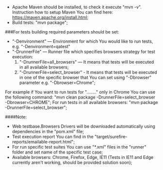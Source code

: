 - Apache Maven should be installed, to check it execute "mvn -v". 
  Instruction how to setup Maven You can find here: https://maven.apache.org/install.html;
- Build tests: "mvn package";

###For tests building required parameters should be set:

- "-Denvironment" — Environment for which You would like to run tests, e.g. "-Denvironment=qatest"
- "-DrunnerFile" — Runner file which specifies browsers strategy for test execution:
    1. "-DrunnerFile=all_browsers" — It means that tests will be executed in all available browsers;
    2. "-DrunnerFile=select_browser" - It means that tests will be executed in one of the specific browser
    that You can set using "-Dbrowser" parameter e.g. "-Dbrowser=Chrome";
    
For example if You want to run tests for "........" only in Chrome You can use the following command: 
"mvn clean package -DrunnerFile=select_browser -Dbrowser=CHROME";
For run tests in all available browsers: "mvn package -DrunnerFile=select_browser";

####Note:

- Web testbase.Browsers Drivers will be downloaded automatically using dependencies in the "pom.xml" file;
- Test execution report You can find in the "target/surefire-reports/emailable-report.html";
- For run specific test suites You can use "*.xml" files in the "runner" folder and set name of the specific test case;
- Available browsers: Chrome, Firefox, Edge, IE11 (Tests in IE11 and Edge currently aren't working, should be provided solution soon);